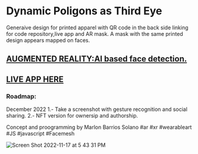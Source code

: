  # Dynamic Poligons as Third Eye
 
Generaive design for printed apparel with QR code in the back side linking for code repository,live app and AR mask.
A mask with the same printed design appears mapped on faces.
 
 ## [AUGMENTED REALITY:AI based face detection.](https://marlonbarrios.github.io/face_mesh_masks_ar/)
 
 ## [LIVE APP HERE](https://marlonbarrios.github.io/dynamichexagons/)
 
 ### Roadmap:
 December 2022
 1.- Take a screenshot with gesture recognition and  social sharing.
 2.- NFT version for ownersip and authorship.
 
 Concept and proogramming by Marlon Barrios Solano
 #ar #xr #wearableart #JS #javascript  #Facemesh

![Screen Shot 2022-11-17 at 5 43 31 PM](https://user-images.githubusercontent.com/90220317/202575956-7672b632-aff5-4c9a-8d93-44d76076ac2d.png)
